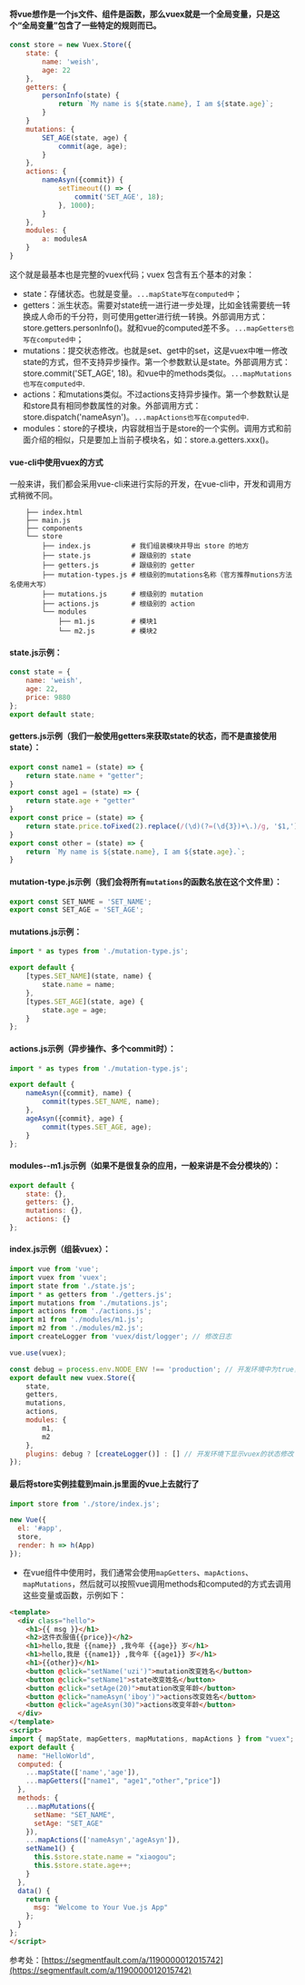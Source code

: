 #### 将vue想作是一个js文件、组件是函数，那么vuex就是一个全局变量，只是这个“全局变量”包含了一些特定的规则而已。
```javascript
const store = new Vuex.Store({
    state: {
        name: 'weish',
        age: 22
    },
    getters: {
        personInfo(state) {
            return `My name is ${state.name}, I am ${state.age}`;
        }
    }
    mutations: {
        SET_AGE(state, age) {
            commit(age, age);
        }
    },
    actions: {
        nameAsyn({commit}) {
            setTimeout(() => {
                commit('SET_AGE', 18);
            }, 1000);
        }
    },
    modules: {
        a: modulesA
    }
}
```
这个就是最基本也是完整的vuex代码；vuex 包含有五个基本的对象：

* state：存储状态。也就是变量。`...mapState写在computed中`；
* getters：派生状态。需要对state统一进行进一步处理，比如金钱需要统一转换成人命币的千分符，则可使用getter进行统一转换。外部调用方式：  store.getters.personInfo()。就和vue的computed差不多。`...mapGetters也写在computed中`；
* mutations：提交状态修改。也就是set、get中的set，这是vuex中唯一修改state的方式，但不支持异步操作。第一个参数默认是state。外部调用方式：store.commit('SET_AGE', 18)。和vue中的methods类似。`...mapMutations也写在computed中`.
* actions：和mutations类似。不过actions支持异步操作。第一个参数默认是和store具有相同参数属性的对象。外部调用方式：store.dispatch('nameAsyn')。`...mapActions也写在computed中`.
* modules：store的子模块，内容就相当于是store的一个实例。调用方式和前面介绍的相似，只是要加上当前子模块名，如：store.a.getters.xxx()。

#### vue-cli中使用vuex的方式
一般来讲，我们都会采用vue-cli来进行实际的开发，在vue-cli中，开发和调用方式稍微不同。

        ├── index.html
        ├── main.js
        ├── components
        └── store
            ├── index.js          # 我们组装模块并导出 store 的地方
            ├── state.js          # 跟级别的 state
            ├── getters.js        # 跟级别的 getter
            ├── mutation-types.js # 根级别的mutations名称（官方推荐mutions方法名使用大写）
            ├── mutations.js      # 根级别的 mutation
            ├── actions.js        # 根级别的 action
            └── modules
                ├── m1.js         # 模块1
                └── m2.js         # 模块2

#### state.js示例：
```javascript
const state = {
    name: 'weish',
    age: 22,
    price: 9880
};
export default state;
```

#### getters.js示例（我们一般使用getters来获取state的状态，而不是直接使用state）：
```javascript
export const name1 = (state) => {
    return state.name + "getter";
}
export const age1 = (state) => {
    return state.age + "getter"
}
export const price = (state) => {
    return state.price.toFixed(2).replace(/(\d)(?=(\d{3})+\.)/g, '$1,')
}
export const other = (state) => {
    return `My name is ${state.name}, I am ${state.age}.`;
}
```

#### mutation-type.js示例（我们会将所有`mutations`的函数名放在这个文件里）：
```javascript
export const SET_NAME = 'SET_NAME';
export const SET_AGE = 'SET_AGE';
```

#### mutations.js示例：
```javascript
import * as types from './mutation-type.js';

export default {
    [types.SET_NAME](state, name) {
        state.name = name;
    },
    [types.SET_AGE](state, age) {
        state.age = age;
    }
};
```

#### actions.js示例（异步操作、多个commit时）：
```javascript
import * as types from './mutation-type.js';

export default {
    nameAsyn({commit}, name) {
        commit(types.SET_NAME, name);
    },
    ageAsyn({commit}, age) {
        commit(types.SET_AGE, age);
    }
};
```

#### modules--m1.js示例（如果不是很复杂的应用，一般来讲是不会分模块的）：
```javascript
export default {
    state: {},
    getters: {},
    mutations: {},
    actions: {}
};
```

#### index.js示例（组装vuex）：
```javascript
import vue from 'vue';
import vuex from 'vuex';
import state from './state.js';
import * as getters from './getters.js';
import mutations from './mutations.js';
import actions from './actions.js';
import m1 from './modules/m1.js';
import m2 from './modules/m2.js';
import createLogger from 'vuex/dist/logger'; // 修改日志

vue.use(vuex);

const debug = process.env.NODE_ENV !== 'production'; // 开发环境中为true，否则为false
export default new vuex.Store({
    state,
    getters,
    mutations,
    actions,
    modules: {
        m1,
        m2
    },
    plugins: debug ? [createLogger()] : [] // 开发环境下显示vuex的状态修改
});
```

#### 最后将store实例挂载到main.js里面的vue上去就行了
```javascript
import store from './store/index.js';

new Vue({
  el: '#app',
  store,
  render: h => h(App)
});
```

* 在vue组件中使用时，我们通常会使用`mapGetters`、`mapActions`、`mapMutations`，然后就可以按照vue调用methods和computed的方式去调用这些变量或函数，示例如下：
```html
<template>
  <div class="hello">
    <h1>{{ msg }}</h1>
    <h2>这件衣服值{{price}}</h2>
    <h1>hello,我是 {{name}} ,我今年 {{age}} 岁</h1>
    <h1>hello,我是 {{name1}} ,我今年 {{age1}} 岁</h1>
    <h1>{{other}}</h1>
    <button @click="setName('uzi')">mutation改变姓名</button>
    <button @click="setName1">state改变姓名</button>
    <button @click="setAge(20)">mutation改变年龄</button>
    <button @click="nameAsyn('iboy')">actions改变姓名</button>
    <button @click="ageAsyn(30)">actions改变年龄</button>
  </div>
</template>
<script>
import { mapState, mapGetters, mapMutations, mapActions } from "vuex";
export default {
  name: "HelloWorld",
  computed: {
    ...mapState(['name','age']),
    ...mapGetters(["name1", "age1","other","price"])
  },
  methods: {
    ...mapMutations({
      setName: "SET_NAME",
      setAge: "SET_AGE"
    }),
    ...mapActions(['nameAsyn','ageAsyn']),
    setName1() {
      this.$store.state.name = "xiaogou";
      this.$store.state.age++;
    }
  },
  data() {
    return {
      msg: "Welcome to Your Vue.js App"
    };
  }
};
</script>
```

参考处：[https://segmentfault.com/a/1190000012015742](https://segmentfault.com/a/1190000012015742)